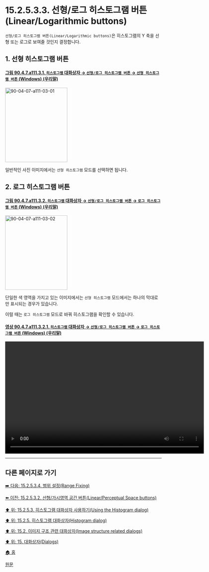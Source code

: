 # 15.2.5.3.3. 선형/로그 히스토그램 버튼(Linear/Logarithmic buttons)
`선형/로그 히스토그램 버튼(Linear/Logarithmic buttons)`은 히스토그램의 Y 축을 선형 또는 로그로 보여줄 것인지 결정합니다.

<a id="15-02-05-03-02-s1"></a>

## 1. 선형 히스토그램 버튼

<a id="90-04-07-a111-03-01"></a>

#### [그림 90.4.7.a111.3.1. `히스토그램` 대화상자 → `선형/로그 히스토그램 버튼` → `선형 히스토그램 버튼` (Windows) (우리말)](./90-04-0007-histogram.md#90-04-07-a111-03-01)
<img width="200" height="239" alt="90-04-07-a111-03-01" src="https://github.com/wonder13662/gimp/assets/15767104/7d096ffd-69e6-42db-bbcb-efadcac3e1a0" />

일반적인 사진 이미지에서는 `선형 히스토그램` 모드를 선택하면 됩니다.

<a id="15-02-05-03-02-s2"></a>

## 2. 로그 히스토그램 버튼

<a id="90-04-07-a111-03-02"></a>

#### [그림 90.4.7.a111.3.2. `히스토그램` 대화상자 → `선형/로그 히스토그램 버튼` → `로그 히스토그램 버튼` (Windows) (우리말)](./90-04-0007-histogram.md#90-04-07-a111-03-02)
<img width="200" height="239" alt="90-04-07-a111-03-02" src="https://github.com/wonder13662/gimp/assets/15767104/8f631303-0361-4809-8038-f58f5cc1ce8a" />

단일한 색 영역을 가지고 있는 이미지에서는 `선형 히스토그램` 모드에서는 하나의 막대로만 표시되는 경우가 있습니다.

이럴 때는 `로그 히스토그램` 모드로 바꿔 히스토그램을 확인할 수 있습니다.

<a id="90-04-07-a111-03-02-01"></a>

#### [영상 90.4.7.a111.3.2.1. `히스토그램` 대화상자 → `선형/로그 히스토그램 버튼` → `로그 히스토그램 버튼` (Windows) (우리말)](./90-04-0007-histogram.md#90-04-07-a111-03-02-01)
<video controls="controls" width="640" height="360" src="https://github.com/wonder13662/gimp/assets/15767104/5fe8cec3-4f46-45f3-b5c9-eba16e172a38"></video>

***

## 다른 페이지로 가기

[➡️ 다음: 15.2.5.3.4. 범위 설정(Range Fixing)](./15-02-05-03-04-range_fixing.md)

[⬅️ 이전: 15.2.5.3.2. 선형/가시영역 공간 버튼(Linear/Perceptual Space buttons)](./15-02-05-03-02-linear_perceptual_buttons.md)

[⬆️ 위: 15.2.5.3. 히스토그램 대화상자 사용하기(Using the Histogram dialog)](./15-02-05-03-00-using_the_histogram_dialog.md)

[⬆️ 위: 15.2.5. 히스토그램 대화상자(Histogram dialog)](./15-02-05-00-histogram-dialog.md)

[⬆️ 위: 15.2. 이미지 구조 관련 대화상자(Image structure related dialogs)](./15-02-00-image-structure-related-dialogs.md)

[⬆️ 위: 15. 대화상자(Dialogs)](./15-00-dialogs.md)

[🏠 홈](./00-home.md)

[원문](https://docs.gimp.org/2.10/ko/gimp-histogram-dialog.html#idm18812)